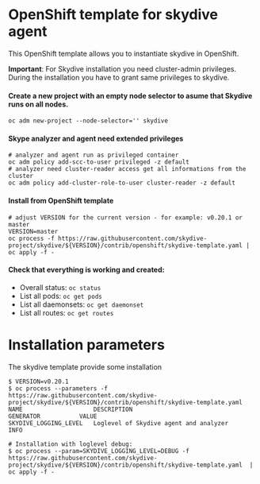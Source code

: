 # OpenShift template for skydive agent

This OpenShift template allows you to instantiate skydive in OpenShift. 

**Important**: For Skydive installation you need cluster-admin privileges. During the installation you have to grant same privileges to skydive.

#### Create a new project with an empty node selector to asume that Skydive runs on all nodes. 

```
oc adm new-project --node-selector='' skydive
```

####  Skype analyzer and agent need  extended  privileges

```
# analyzer and agent run as privileged container
oc adm policy add-scc-to-user privileged -z default
# analyzer need cluster-reader access get all informations from the cluster
oc adm policy add-cluster-role-to-user cluster-reader -z default
```


####  Install from OpenShift template

```
# adjust VERSION for the current version - for example: v0.20.1 or master
VERSION=master
oc process -f https://raw.githubusercontent.com/skydive-project/skydive/${VERSION}/contrib/openshift/skydive-template.yaml | oc apply -f -
```

#### Check that everything is working and created:

 - Overall status: `oc status`
 - List all pods: `oc get pods`
 - List all daemonsets: `oc get daemonset`
 - List all routes: `oc get routes`

# Installation parameters

The skydive template provide some installation 

```
$ VERSION=v0.20.1
$ oc process --parameters -f https://raw.githubusercontent.com/skydive-project/skydive/${VERSION}/contrib/openshift/skydive-template.yaml
NAME                    DESCRIPTION                              GENERATOR           VALUE
SKYDIVE_LOGGING_LEVEL   Loglevel of Skydive agent and analyzer                       INFO

# Installation with loglevel debug:
$ oc process --param=SKYDIVE_LOGGING_LEVEL=DEBUG -f https://raw.githubusercontent.com/skydive-project/skydive/${VERSION}/contrib/openshift/skydive-template.yaml  | oc apply -f -
```
